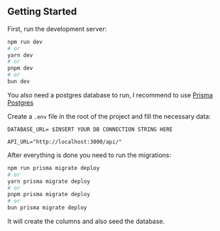 ## Getting Started

First, run the development server:

```bash
npm run dev
# or
yarn dev
# or
pnpm dev
# or
bun dev
```
 You also need a postgres database to run, I recommend to use [Prisma Postgres](https://www.prisma.io/postgres)

 
 Create a `.env` file in the root of the project and fill the necessary data:
 ```
 DATABASE_URL= $INSERT YOUR DB CONNECTION STRING HERE

API_URL="http://localhost:3000/api/"
 ```

 After everything is done you need to run the migrations:

```bash
npm run prisma migrate deploy
# or
yarn prisma migrate deploy
# or
pnpm prisma migrate deploy
# or
bun prisma migrate deploy
```

It will create the columns and also seed the database.
